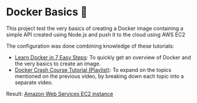 # Docker Basics 🥉

This project test the very basics of creating a Docker image containing a simple API created using Node.js and push it to the cloud using AWS EC2

The configuration was done combining knowledge of these tutorials:

- [Learn Docker in 7 Easy Steps](https://www.youtube.com/watch?v=gAkwW2tuIqE): To quickly get an overview of Docker and the very basics to create an image.
- [Docker Crash Course Tutorial (Playlist)](https://www.youtube.com/watch?v=31ieHmcTUOk&list=PL4cUxeGkcC9hxjeEtdHFNYMtCpjNBm3h7): To expand on the topics mentioned on the previous video, by breaking down each topic into a separate video.

Result: [Amazon Web Services EC2 instance](http://16.16.156.222:8000/)
